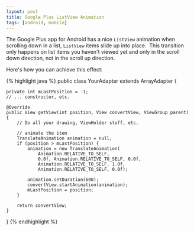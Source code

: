 ```yaml
---
layout: post
title: Google Plus ListView Animation
tags: [android, mobile]
---
```


The Google Plus app for Android has a nice `ListView` animation when scrolling down in a list, `ListView` items slide up into place.  This transition only happens on list items you haven't viewed yet and only in the scroll down direction, not in the scroll up direction.  

<!--more-->

Here's how you can achieve this effect:

{% highlight java %}
public class YourAdapter extends ArrayAdapter {

    private int mLastPosition = -1;
    // ... constructor, etc.

    @Override
    public View getView(int position, View convertView, ViewGroup parent) {
        // Do all your drawing, ViewHolder stuff, etc.

        // animate the item
        TranslateAnimation animation = null;
        if (position > mLastPosition) {
            animation = new TranslateAnimation(
                Animation.RELATIVE_TO_SELF,
                0.0f, Animation.RELATIVE_TO_SELF, 0.0f,
                Animation.RELATIVE_TO_SELF, 1.0f,
                Animation.RELATIVE_TO_SELF, 0.0f);

            animation.setDuration(600);
            convertView.startAnimation(animation);
            mLastPosition = position;
        }

        return convertView;
    }
}
{% endhighlight %}
